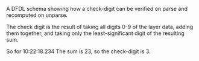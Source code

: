 A DFDL schema showing how a check-digit can be verified on parse and recomputed on unparse.

The check digit is the result of taking all digits 0-9 of the layer data, adding them together, and taking only the least-significant digit of the resulting sum. 

So for 10:22:18.234 The sum is 23, so the check-digit is 3. 

